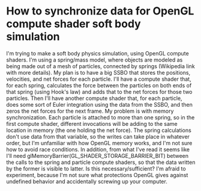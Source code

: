 
# How to synchronize data for OpenGL compute shader soft body simulation

I'm trying to make a soft body physics simulation, using OpenGL compute shaders. I'm using a spring/mass model, where objects are modeled as being made out of a mesh of particles, connected by springs (Wikipedia link with more details). My plan is to have a big SSBO that stores the positions, velocities, and net forces for each particle. I'll have a compute shader that, for each spring, calculates the force between the particles on both ends of that spring (using Hook's law) and adds that to the net forces for those two particles. Then I'll have another compute shader that, for each particle, does some sort of Euler integration using the data from the SSBO, and then zeros the net forces for the next frame.
My problem is with memory synchronization. Each particle is attached to more than one spring, so in the first compute shader, different invocations will be adding to the same location in memory (the one holding the net force). The spring calculations don't use data from that variable, so the writes can take place in whatever order, but I'm unfamiliar with how OpenGL memory works, and I'm not sure how to avoid race conditions. In addition, from what I've read it seems like I'll need glMemoryBarrier(GL_SHADER_STORAGE_BARRIER_BIT) between the calls to the spring and particle compute shaders, so that the data written by the former is visible to latter. Is this necessary/sufficient?
I'm afraid to experiment, because I'm not sure what protections OpenGL gives against undefined behavior and accidentally screwing up your computer.

        